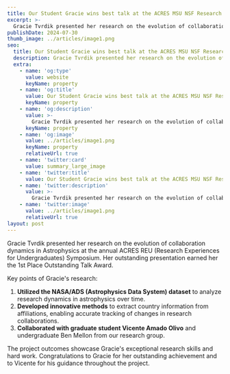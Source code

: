 ```yaml
---
title: Our Student Gracie wins best talk at the ACRES MSU NSF Research Experiences for Undergraduates Symposium 
excerpt: >-
  Gracie Tvrdik presented her research on the evolution of collaboration dynamics in Astrophysics at the annual ACRES REU (Research Experiences for Undergraduates) Symposium. Her outstanding presentation earned her the 1st Place Outstanding Talk Award.
publishDate: 2024-07-30
thumb_image: ../articles/image1.png
seo:
  title: Our Student Gracie wins best talk at the ACRES MSU NSF Research Experiences for Undergraduates Symposium 
  description: Gracie Tvrdik presented her research on the evolution of collaboration dynamics in Astrophysics at the annual ACRES REU (Research Experiences for Undergraduates) Symposium. Her outstanding presentation earned her the 1st Place Outstanding Talk Award.
  extra:
    - name: 'og:type'
      value: website
      keyName: property
    - name: 'og:title'
      value: Our Student Gracie wins best talk at the ACRES MSU NSF Research Experiences for Undergraduates Symposium 
      keyName: property
    - name: 'og:description'
      value: >-
        Gracie Tvrdik presented her research on the evolution of collaboration dynamics in Astrophysics at the annual ACRES REU (Research Experiences for Undergraduates) Symposium. Her outstanding presentation earned her the 1st Place Outstanding Talk Award.
      keyName: property
    - name: 'og:image'
      value: ../articles/image1.png
      keyName: property
      relativeUrl: true
    - name: 'twitter:card'
      value: summary_large_image
    - name: 'twitter:title'
      value: Our Student Gracie wins best talk at the ACRES MSU NSF Research Experiences for Undergraduates Symposium 
    - name: 'twitter:description'
      value: >-
        Gracie Tvrdik presented her research on the evolution of collaboration dynamics in Astrophysics at the annual ACRES REU (Research Experiences for Undergraduates) Symposium. Her outstanding presentation earned her the 1st Place Outstanding Talk Award.
    - name: 'twitter:image'
      value: ../articles/image1.png
      relativeUrl: true
layout: post
---
```


Gracie Tvrdik presented her research on the evolution of collaboration dynamics in Astrophysics at the annual ACRES REU (Research Experiences for Undergraduates) Symposium. Her outstanding presentation earned her the 1st Place Outstanding Talk Award.

Key points of Gracie's research:

<ol><li style='list-style-type: decimal;'><strong>Utilized the NASA/ADS (Astrophysics Data System) dataset</strong> to analyze research dynamics in astrophysics over time.</li><li style='list-style-type: decimal;'><strong>Developed innovative methods</strong> to extract country information from affiliations, enabling accurate tracking of changes in research collaborations.</li><li style='list-style-type: decimal;'><strong>Collaborated with graduate student Vicente Amado Olivo</strong> and undergraduate Ben Mellon from our research group.</li></ol>

The project outcomes showcase Gracie's exceptional research skills and hard work. Congratulations to Gracie for her outstanding achievement and to Vicente for his guidance throughout the project.


